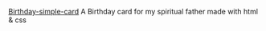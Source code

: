 [Birthday-simple-card](https://user-images.githubusercontent.com/87104232/157491382-ea9dea32-c724-47fa-aa7b-9ef858e8b7bd.png)
A  Birthday card for my spiritual father
made with html &amp; css

